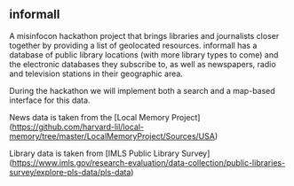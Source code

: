 ## informall

A misinfocon hackathon project that brings libraries and journalists closer together by providing a list of geolocated resources. informall has a database of public library locations (with more library types to come) and the electronic databases they subscribe to, as well as newspapers, radio and television stations in their geographic area.

During the hackathon we will implement both a search and a map-based interface for this data.


News data is taken from the [Local Memory Project] (https://github.com/harvard-lil/local-memory/tree/master/LocalMemoryProject/Sources/USA)

Library data is taken from [IMLS Public Library Survey] (https://www.imls.gov/research-evaluation/data-collection/public-libraries-survey/explore-pls-data/pls-data)
